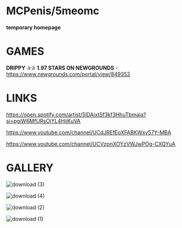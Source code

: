 # MCPenis/5meomc
**temporary homepage**

# GAMES

**DRIPPY** ✰✰ **1.97 STARS ON NEWGROUNDS** - https://www.newgrounds.com/portal/view/849352

# LINKS

https://open.spotify.com/artist/5lDAjxt5f3kf3HhuTbmaja?si=pgiW6MfURsOiYL4HiiKuVA

https://www.youtube.com/channel/UCdJREfEoXFABKWxv57Y-MBA

https://www.youtube.com/channel/UCVzpnXOYzVWJwPOg-CXQYuA


# GALLERY

![download (3)](https://user-images.githubusercontent.com/111039846/235381743-ad5694ed-fed1-45c8-9d5f-c6d1965fccb1.gif)

![download (4)](https://user-images.githubusercontent.com/111039846/235381746-bf70bbfe-2b50-4008-bbbf-75cf157c11bb.gif)

![download (2)](https://user-images.githubusercontent.com/111039846/235381760-60974ae1-97c2-4451-8830-985993ad10c6.gif)

![download (1)](https://user-images.githubusercontent.com/111039846/235381762-51940659-8676-4c84-b057-03093d6ac264.gif)


